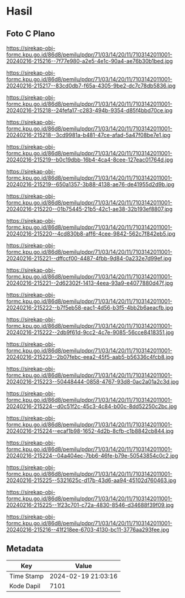 # Hasil

## Foto C Plano

https://sirekap-obj-formc.kpu.go.id/86d8/pemilu/pdpr/71/03/14/20/11/7103142011001-20240216-215216--7f77e980-a2e5-4e1c-90a4-ae76b30b1bed.jpg

https://sirekap-obj-formc.kpu.go.id/86d8/pemilu/pdpr/71/03/14/20/11/7103142011001-20240216-215217--83cd0db7-f65a-4305-9be2-dc7c78db5836.jpg

https://sirekap-obj-formc.kpu.go.id/86d8/pemilu/pdpr/71/03/14/20/11/7103142011001-20240216-215218--24fefa17-c283-494b-9354-d85f4bbd70ce.jpg

https://sirekap-obj-formc.kpu.go.id/86d8/pemilu/pdpr/71/03/14/20/11/7103142011001-20240216-215218--3cd9981a-b481-47ce-afad-5a47f08be7e1.jpg

https://sirekap-obj-formc.kpu.go.id/86d8/pemilu/pdpr/71/03/14/20/11/7103142011001-20240216-215219--b0c19dbb-16b4-4ca4-8cee-127eac01764d.jpg

https://sirekap-obj-formc.kpu.go.id/86d8/pemilu/pdpr/71/03/14/20/11/7103142011001-20240216-215219--650a1357-3b88-4138-ae76-de41955d2d9b.jpg

https://sirekap-obj-formc.kpu.go.id/86d8/pemilu/pdpr/71/03/14/20/11/7103142011001-20240216-215220--01b75445-21b5-42c1-ae38-32b193ef8807.jpg

https://sirekap-obj-formc.kpu.go.id/86d8/pemilu/pdpr/71/03/14/20/11/7103142011001-20240216-215220--4cd830b8-aff6-4cee-9842-562c7f842eb5.jpg

https://sirekap-obj-formc.kpu.go.id/86d8/pemilu/pdpr/71/03/14/20/11/7103142011001-20240216-215221--dffccf00-4487-4fbb-9d84-0a232e7d99ef.jpg

https://sirekap-obj-formc.kpu.go.id/86d8/pemilu/pdpr/71/03/14/20/11/7103142011001-20240216-215221--2d62302f-1413-4eea-93a9-e4077880d47f.jpg

https://sirekap-obj-formc.kpu.go.id/86d8/pemilu/pdpr/71/03/14/20/11/7103142011001-20240216-215222--b7f5eb58-eac1-4d56-b3f5-4bb2b6aeacfb.jpg

https://sirekap-obj-formc.kpu.go.id/86d8/pemilu/pdpr/71/03/14/20/11/7103142011001-20240216-215222--2db9f61d-9cc2-4c7e-9085-56cce8418351.jpg

https://sirekap-obj-formc.kpu.go.id/86d8/pemilu/pdpr/71/03/14/20/11/7103142011001-20240216-215223--2b07febc-eea2-45f5-aab5-b56336c4fcb8.jpg

https://sirekap-obj-formc.kpu.go.id/86d8/pemilu/pdpr/71/03/14/20/11/7103142011001-20240216-215223--50448444-0858-4767-93d8-0ac2a01a2c3d.jpg

https://sirekap-obj-formc.kpu.go.id/86d8/pemilu/pdpr/71/03/14/20/11/7103142011001-20240216-215224--d0c51f2c-45c3-4c84-b00c-8dd52250c2bc.jpg

https://sirekap-obj-formc.kpu.go.id/86d8/pemilu/pdpr/71/03/14/20/11/7103142011001-20240216-215224--ecaf1b98-1652-4d2b-8cfb-c1b8842cb844.jpg

https://sirekap-obj-formc.kpu.go.id/86d8/pemilu/pdpr/71/03/14/20/11/7103142011001-20240216-215224--04a404ec-7bb6-46fe-b79e-50543854c0c2.jpg

https://sirekap-obj-formc.kpu.go.id/86d8/pemilu/pdpr/71/03/14/20/11/7103142011001-20240216-215225--5321625c-d17b-43d6-aa94-45102d760463.jpg

https://sirekap-obj-formc.kpu.go.id/86d8/pemilu/pdpr/71/03/14/20/11/7103142011001-20240216-215225--1f23c701-c72a-4830-8546-d34688f39f09.jpg

https://sirekap-obj-formc.kpu.go.id/86d8/pemilu/pdpr/71/03/14/20/11/7103142011001-20240216-215216--41f218ee-6703-4130-bc11-3776aa293fee.jpg


## Metadata

| Key        | Value               |
| ---------- | ------------------- |
| Time Stamp | 2024-02-19 21:03:16 |
| Kode Dapil | 7101                |



